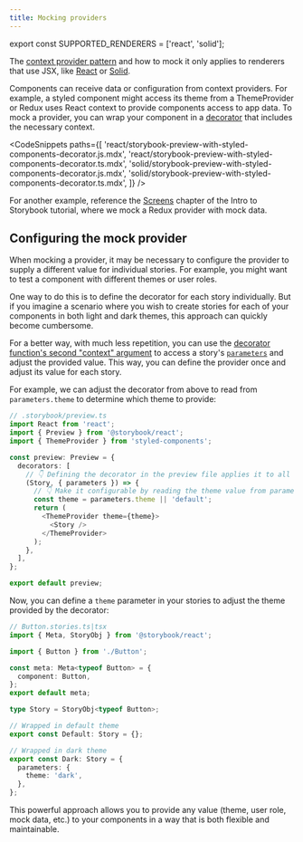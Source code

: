 ```yaml
---
title: Mocking providers
---
```


export const SUPPORTED_RENDERERS = ['react', 'solid'];

<If notRenderer={SUPPORTED_RENDERERS}>

<Callout variant="info">

The [context provider pattern](https://react.dev/learn/passing-data-deeply-with-context) and how to mock it only applies to renderers that use JSX, like [React](?renderer=react) or [Solid](?renderer=solid).

</Callout>

<!-- End non-supported renderers -->

</If>

<If renderer={SUPPORTED_RENDERERS}>

Components can receive data or configuration from context providers. For example, a styled component might access its theme from a ThemeProvider or Redux uses React context to provide components access to app data. To mock a provider, you can wrap your component in a [decorator](./decorators.md) that includes the necessary context.

<!-- prettier-ignore-start -->

<CodeSnippets
  paths={[
    'react/storybook-preview-with-styled-components-decorator.js.mdx',
    'react/storybook-preview-with-styled-components-decorator.ts.mdx',
    'solid/storybook-preview-with-styled-components-decorator.js.mdx',
    'solid/storybook-preview-with-styled-components-decorator.ts.mdx',
  ]}
/>

<!-- prettier-ignore-end -->

<If renderer="react">

For another example, reference the [Screens](https://storybook.js.org/tutorials/intro-to-storybook/react/en/screen/) chapter of the Intro to Storybook tutorial, where we mock a Redux provider with mock data.

</If>

## Configuring the mock provider

When mocking a provider, it may be necessary to configure the provider to supply a different value for individual stories. For example, you might want to test a component with different themes or user roles.

One way to do this is to define the decorator for each story individually. But if you imagine a scenario where you wish to create stories for each of your components in both light and dark themes, this approach can quickly become cumbersome.

For a better way, with much less repetition, you can use the [decorator function's second "context" argument](./decorators.md#context-for-mocking) to access a story's [`parameters`](./parameters.md) and adjust the provided value. This way, you can define the provider once and adjust its value for each story.

For example, we can adjust the decorator from above to read from `parameters.theme` to determine which theme to provide:

<!-- TODO: Snippetize -->

```ts
// .storybook/preview.ts
import React from 'react';
import { Preview } from '@storybook/react';
import { ThemeProvider } from 'styled-components';

const preview: Preview = {
  decorators: [
    // 👇 Defining the decorator in the preview file applies it to all stories
    (Story, { parameters }) => {
      // 👇 Make it configurable by reading the theme value from parameters
      const theme = parameters.theme || 'default';
      return (
        <ThemeProvider theme={theme}>
          <Story />
        </ThemeProvider>
      );
    },
  ],
};

export default preview;
```

Now, you can define a `theme` parameter in your stories to adjust the theme provided by the decorator:

<!-- TODO: Snippetize -->

```ts
// Button.stories.ts|tsx
import { Meta, StoryObj } from '@storybook/react';

import { Button } from './Button';

const meta: Meta<typeof Button> = {
  component: Button,
};
export default meta;

type Story = StoryObj<typeof Button>;

// Wrapped in default theme
export const Default: Story = {};

// Wrapped in dark theme
export const Dark: Story = {
  parameters: {
    theme: 'dark',
  },
};
```

This powerful approach allows you to provide any value (theme, user role, mock data, etc.) to your components in a way that is both flexible and maintainable.

</If>
